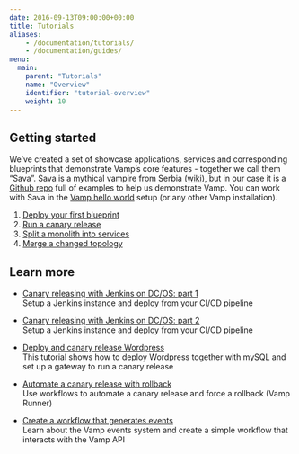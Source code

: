 ```yaml
---
date: 2016-09-13T09:00:00+00:00
title: Tutorials
aliases:
    - /documentation/tutorials/
    - /documentation/guides/
menu:
  main:
    parent: "Tutorials"
    name: "Overview"
    identifier: "tutorial-overview"
    weight: 10
---
```


## Getting started
We’ve created a set of showcase applications, services and corresponding blueprints that demonstrate Vamp’s core features - together we call them “Sava”. Sava is a mythical vampire from Serbia ([wiki](http://en.wikipedia.org/wiki/Sava_Savanovi%C4%87)), but in our case it is a [Github repo](https://github.com/magneticio/sava) full of examples to help us demonstrate Vamp.
You can work with Sava in the [Vamp hello world](/documentation/installation/hello-world/) setup (or any other Vamp installation).

1. [Deploy your first blueprint](/documentation/tutorials/deploy-your-first-blueprint/)
2. [Run a canary release](/documentation/tutorials/run-a-canary-release/)
3. [Split a monolith into services](/documentation/tutorials/split-a-monolith/)
4. [Merge a changed topology](/documentation/tutorials/merge-and-delete/)


## Learn more

* [Canary releasing with Jenkins on DC/OS: part 1](/documentation/tutorials/vamp-jenkins-dcos-pt1)  
Setup a Jenkins instance and deploy from your CI/CD pipeline

* [Canary releasing with Jenkins on DC/OS: part 2](/documentation/tutorials/vamp-jenkins-dcos-pt2)  
Setup a Jenkins instance and deploy from your CI/CD pipeline

* [Deploy and canary release Wordpress](/documentation/tutorials/deploy-wordpress-and-mysql)  
This tutorial shows how to deploy Wordpress together with mySQL and set up a gateway to run a canary release

* [Automate a canary release with rollback](/documentation/tutorials/automate-a-canary-release)  
Use workflows to automate a canary release and force a rollback (Vamp Runner)

* [Create a workflow that generates events](/documentation/tutorials/create-a-workflow)  
Learn about the Vamp events system and create a simple workflow that interacts with the Vamp API 

